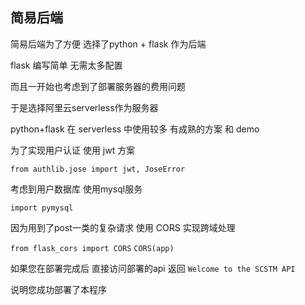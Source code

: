 ## 简易后端

简易后端为了方便 选择了python + flask 作为后端

flask 编写简单 无需太多配置 

而且一开始也考虑到了部署服务器的费用问题

于是选择阿里云serverless作为服务器

python+flask 在 serverless 中使用较多 有成熟的方案 和 demo



为了实现用户认证 使用 jwt 方案

`from authlib.jose import jwt, JoseError`

考虑到用户数据库 使用mysql服务

`import pymysql`

因为用到了post一类的复杂请求 使用 CORS 实现跨域处理

`from flask_cors import CORS` `CORS(app)`



如果您在部署完成后 直接访问部署的api 返回 `Welcome to the SCSTM API`

说明您成功部署了本程序

